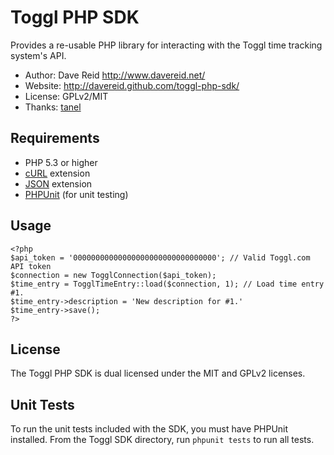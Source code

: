 # Toggl PHP SDK #

Provides a re-usable PHP library for interacting with the Toggl time tracking
system's API.

* Author: Dave Reid http://www.davereid.net/
* Website: http://davereid.github.com/toggl-php-sdk/
* License: GPLv2/MIT
* Thanks: [tanel](https://github.com/tanel)

## Requirements ##

* PHP 5.3 or higher
* [cURL](http://us.php.net/manual/en/book.curl.php) extension
* [JSON](http://us.php.net/manual/en/book.json.php) extension
* [PHPUnit](http://www.phpunit.de/) (for unit testing)

## Usage ##

```
<?php
$api_token = '00000000000000000000000000000000'; // Valid Toggl.com API token
$connection = new TogglConnection($api_token);
$time_entry = TogglTimeEntry::load($connection, 1); // Load time entry #1.
$time_entry->description = 'New description for #1.'
$time_entry->save();
?>
```

## License ##

The Toggl PHP SDK is dual licensed under the MIT and GPLv2 licenses.

## Unit Tests ##

To run the unit tests included with the SDK, you must have PHPUnit installed.
From the Toggl SDK directory, run `phpunit tests` to run all tests.
